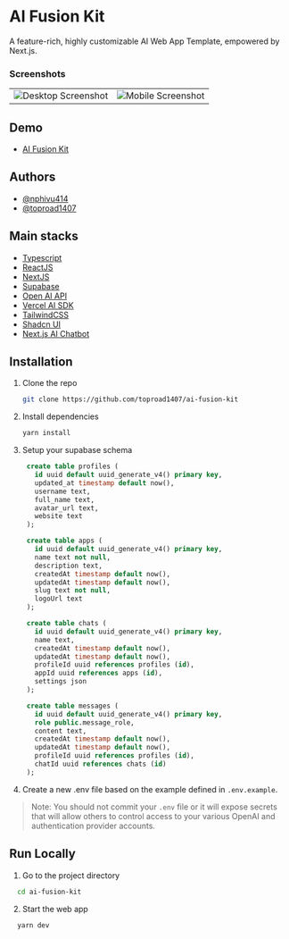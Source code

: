 # AI Fusion Kit

A feature-rich, highly customizable AI Web App Template, empowered by Next.js.

### Screenshots
|           |          |
| :-------- | :------- |
| ![Desktop Screenshot](https://ai-fusion-kit.vercel.app/_next/image?url=%2Ffeatured-dark.jpg&w=1920&q=75) | ![Mobile Screenshot](https://ai-fusion-kit.vercel.app/_next/image?url=%2Ffeatured-mobile.png&w=1920&q=75) |

## Demo
- [AI Fusion Kit](https://ai-fusion-kit.vercel.app/)

## Authors

- [@nphivu414](https://github.com/nphivu414)
- [@toproad1407](https://github.com/toproad1407)

## Main stacks
 - [Typescript](https://www.typescriptlang.org/)
 - [ReactJS](https://reactjs.org/)
 - [NextJS](https://nextjs.org/)
 - [Supabase](https://supabase.com/)
 - [Open AI API](https://platform.openai.com/docs/api-reference)
 - [Vercel AI SDK](https://github.com/vercel/ai)
 - [TailwindCSS](https://tailwindcss.com/)
 - [Shadcn UI](https://ui.shadcn.com/)
 - [Next.js AI Chatbot](https://github.com/vercel-labs/ai-chatbot)

  
## Installation

1. Clone the repo
   ```sh
   git clone https://github.com/toproad1407/ai-fusion-kit
   ```
2. Install dependencies
   ```sh
   yarn install
   ```
3. Setup your supabase schema
   ```sql
    create table profiles (
      id uuid default uuid_generate_v4() primary key,
      updated_at timestamp default now(),
      username text,
      full_name text,
      avatar_url text,
      website text
    );

    create table apps (
      id uuid default uuid_generate_v4() primary key,
      name text not null,
      description text,
      createdAt timestamp default now(),
      updatedAt timestamp default now(),
      slug text not null,
      logoUrl text
    );

    create table chats (
      id uuid default uuid_generate_v4() primary key,
      name text,
      createdAt timestamp default now(),
      updatedAt timestamp default now(),
      profileId uuid references profiles (id),
      appId uuid references apps (id),
      settings json
    );

    create table messages (
      id uuid default uuid_generate_v4() primary key,
      role public.message_role,
      content text,
      createdAt timestamp default now(),
      updatedAt timestamp default now(),
      profileId uuid references profiles (id),
      chatId uuid references chats (id)
    );
   ```

4. Create a new .env file based on the example defined in `.env.example`.
  > Note: You should not commit your `.env` file or it will expose secrets that will allow others to control access to your various OpenAI and authentication provider accounts.
    
## Run Locally

1. Go to the project directory

```bash
  cd ai-fusion-kit
```

2. Start the web app

```bash
  yarn dev
```
